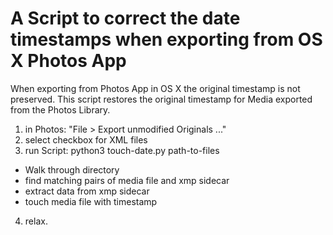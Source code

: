# A Script to correct the date timestamps when exporting from OS X Photos App

When exporting from Photos App in OS X the original timestamp is not preserved. This script restores the original timestamp for Media exported from the Photos Library.

1. in Photos: "File > Export unmodified Originals ..."
2. select checkbox for XML files
3. run Script: python3 touch-date.py path-to-files
  - Walk through directory
  - find matching pairs of media file and xmp sidecar
  - extract data from xmp sidecar
  - touch media file with timestamp
4. relax.

